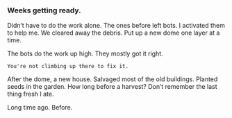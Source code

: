 ### Weeks getting ready.

Didn’t have to do the work alone. The ones before left bots. I activated them to help me. We cleared away the debris. Put up a new dome one layer at a time. 

The bots do the work up high. They mostly got it right. 

`You're not climbing up there to fix it.` 

After the dome, a new house.  Salvaged most of the old buildings. Planted seeds in the garden. How long before a harvest? Don’t remember the last thing fresh I ate. 

Long time ago. Before.

